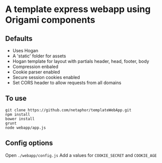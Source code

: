 A template express webapp using Origami components
===

Defaults
---

* Uses Hogan
* A 'static' folder for assets
* Hogan template for layout with partials header, head, footer, body
* Compression enbaled
* Cookie parser enabled
* Secure session cookies enabled
* Set CORS header to allow requests from all domains

To use
---

	git clone https://github.com/netaphor/templateWebApp.git
	npm install
	bower install
	grunt
	node webapp/app.js

Config options
---

Open `./webapp/config.js`
Add a values for `COOKIE_SECRET` and `COOKIE_AGE`